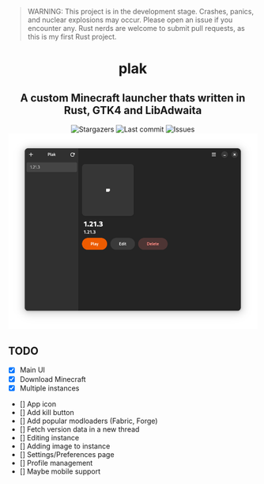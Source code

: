> WARNING: This project is in the development stage. Crashes, panics, and nuclear explosions may occur. Please open an issue if you encounter any. Rust nerds are welcome to submit pull requests, as this is my first Rust project.

<div align="center">
    <h1>plak</h1>
    <h2>A custom Minecraft launcher thats written in Rust, GTK4 and LibAdwaita</h2>
</div>

<div align="center">
  <img alt="Stargazers" src="https://img.shields.io/github/stars/budchirp/plak?style=for-the-badge&colorA=0b1221&colorB=ff8e8e" />
  <img alt="Last commit" src="https://img.shields.io/github/last-commit/budchirp/plak?style=for-the-badge&colorA=0b1221&colorB=BDB0E4" />
  <img alt="Issues" src="https://img.shields.io/github/issues/budchirp/plak?style=for-the-badge&colorA=0b1221&colorB=FBC19D" />
</div>

<div align="center">
    <img alt="Plak" src="https://raw.githubusercontent.com/budchirp/plak/main/.github/screenshots/plak.png" />
</div>

## TODO

- [x] Main UI
- [x] Download Minecraft
- [x] Multiple instances
- [] App icon
- [] Add kill button
- [] Add popular modloaders (Fabric, Forge)
- [] Fetch version data in a new thread
- [] Editing instance
- [] Adding image to instance
- [] Settings/Preferences page
- [] Profile management
- [] Maybe mobile support

